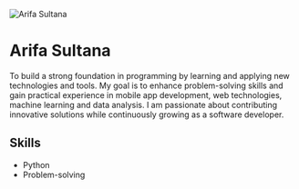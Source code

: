 ![Arifa Sultana](https://github.com/your-username/your-repo-name/blob/main/animated-name.gif)
<h1>Arifa Sultana</h1>
<p>To build a strong foundation in programming by learning and applying new technologies and tools. My goal is to enhance problem-solving skills and gain practical experience in mobile app development, web technologies, machine learning and data analysis. I am passionate about contributing innovative solutions while continuously growing as a software developer.</p>

## Skills
- Python
- Problem-solving
   

